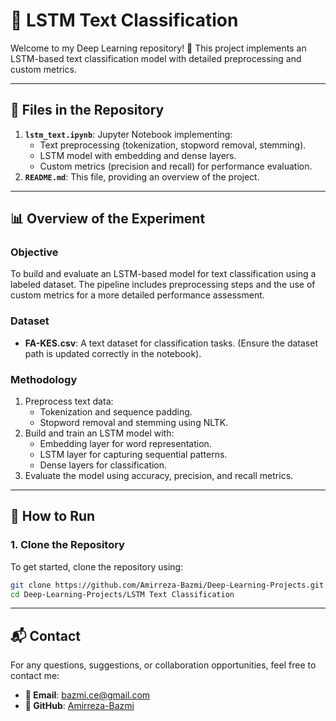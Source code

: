 # 🧠 LSTM Text Classification

Welcome to my Deep Learning repository! 🚀
This project implements an LSTM-based text classification model with detailed preprocessing and custom metrics.

---

## 📂 Files in the Repository

1. **`lstm_text.ipynb`**: Jupyter Notebook implementing:
   - Text preprocessing (tokenization, stopword removal, stemming).
   - LSTM model with embedding and dense layers.
   - Custom metrics (precision and recall) for performance evaluation.
2. **`README.md`**: This file, providing an overview of the project.

---

## 📊 Overview of the Experiment

### Objective
To build and evaluate an LSTM-based model for text classification using a labeled dataset. The pipeline includes preprocessing steps and the use of custom metrics for a more detailed performance assessment.

### Dataset
- **FA-KES.csv**: A text dataset for classification tasks. (Ensure the dataset path is updated correctly in the notebook).

### Methodology
1. Preprocess text data:
   - Tokenization and sequence padding.
   - Stopword removal and stemming using NLTK.
2. Build and train an LSTM model with:
   - Embedding layer for word representation.
   - LSTM layer for capturing sequential patterns.
   - Dense layers for classification.
3. Evaluate the model using accuracy, precision, and recall metrics.

---

## 🚀 How to Run

### 1. Clone the Repository
To get started, clone the repository using:
```bash
git clone https://github.com/Amirreza-Bazmi/Deep-Learning-Projects.git
cd Deep-Learning-Projects/LSTM Text Classification
```

---

## 📬 Contact

For any questions, suggestions, or collaboration opportunities, feel free to contact me:

- **📧 Email**: [bazmi.ce@gmail.com](mailto:bazmi.ce@gmail.com)
- **🐙 GitHub**: [Amirreza-Bazmi](https://github.com/Amirreza-Bazmi)
